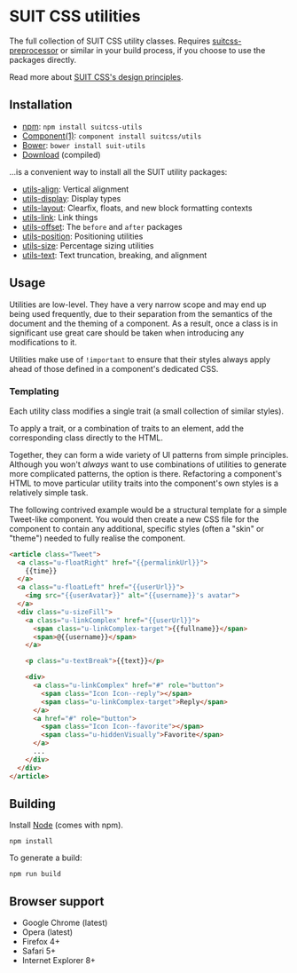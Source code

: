 # SUIT CSS utilities

The full collection of SUIT CSS utility classes. Requires
[suitcss-preprocessor](https://github.com/suitcss/preprocessor) or similar in
your build process, if you choose to use the packages directly.

Read more about [SUIT CSS's design principles](https://github.com/suitcss/suit/).

## Installation

* [npm](http://npmjs.org/): `npm install suitcss-utils`
* [Component(1)](http://component.io/): `component install suitcss/utils`
* [Bower](http://bower.io/): `bower install suit-utils`
* [Download](https://github.com/suitcss/utils/releases) (compiled)

…is a convenient way to install all the SUIT utility packages:

* [utils-align](https://github.com/suitcss/utils-align/): Vertical alignment
* [utils-display](https://github.com/suitcss/utils-display/): Display types
* [utils-layout](https://github.com/suitcss/utils-layout/): Clearfix, floats, and new block formatting contexts
* [utils-link](https://github.com/suitcss/utils-link/): Link things
* [utils-offset](https://github.com/suitcss/utils-offset/): The `before` and `after` packages
* [utils-position](https://github.com/suitcss/utils-position/): Positioning utilities
* [utils-size](https://github.com/suitcss/utils-size/): Percentage sizing utilities
* [utils-text](https://github.com/suitcss/utils-text/): Text truncation, breaking, and alignment

## Usage

Utilities are low-level. They have a very narrow scope and may end up being
used frequently, due to their separation from the semantics of the document and
the theming of a component. As a result, once a class is in significant use
great care should be taken when introducing any modifications to it.

Utilities make use of `!important` to ensure that their styles always apply
ahead of those defined in a component's dedicated CSS.

### Templating

Each utility class modifies a single trait (a small collection of similar
styles).

To apply a trait, or a combination of traits to an element, add the
corresponding class directly to the HTML.

Together, they can form a wide variety of UI patterns from simple principles.
Although you won't _always_ want to use combinations of utilities to generate
more complicated patterns, the option is there. Refactoring a component's HTML
to move particular utility traits into the component's own styles is a
relatively simple task.

The following contrived example would be a structural template for a simple
Tweet-like component. You would then create a new CSS file for the component to
contain any additional, specific styles (often a "skin" or "theme") needed to
fully realise the component.

```html
<article class="Tweet">
  <a class="u-floatRight" href="{{permalinkUrl}}">
    {{time}}
  </a>
  <a class="u-floatLeft" href="{{userUrl}}">
    <img src="{{userAvatar}}" alt="{{username}}'s avatar">
  </a>
  <div class="u-sizeFill">
    <a class="u-linkComplex" href="{{userUrl}}">
      <span class="u-linkComplex-target">{{fullname}}</span>
      <span>@{{username}}</span>
    </a>

    <p class="u-textBreak">{{text}}</p>

    <div>
      <a class="u-linkComplex" href="#" role="button">
        <span class="Icon Icon--reply"></span>
        <span class="u-linkComplex-target">Reply</span>
      </a>
      <a href="#" role="button">
        <span class="Icon Icon--favorite"></span>
        <span class="u-hiddenVisually">Favorite</span>
      </a>
      ...
    </div>
  </div>
</article>
```

## Building

Install [Node](http://nodejs.org) (comes with npm).

```
npm install
```

To generate a build:

```
npm run build
```

## Browser support

* Google Chrome (latest)
* Opera (latest)
* Firefox 4+
* Safari 5+
* Internet Explorer 8+
